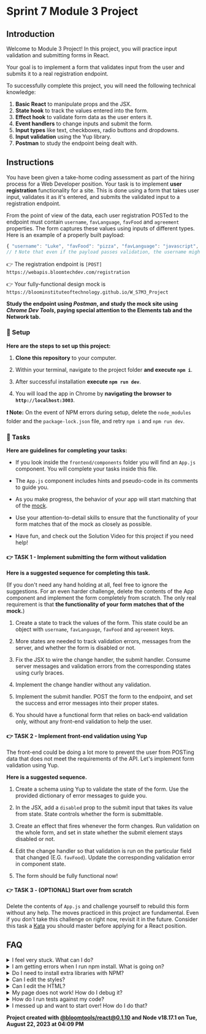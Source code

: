 # Sprint 7 Module 3 Project

## Introduction

Welcome to Module 3 Project! In this project, you will practice input validation and submitting forms in React.

Your goal is to implement a form that validates input from the user and submits it to a real registration endpoint.

To successfully complete this project, you will need the following technical knowledge:

1. **Basic React** to manipulate props and the JSX.
2. **State hook** to track the values entered into the form.
3. **Effect hook** to validate form data as the user enters it.
4. **Event handlers** to change inputs and submit the form.
5. **Input types** like text, checkboxes, radio buttons and dropdowns.
6. **Input validation** using the Yup library.
7. **Postman** to study the endpoint being dealt with.

## Instructions

You have been given a take-home coding assessment as part of the hiring process for a Web Developer position. Your task is to implement **user registration** functionality for a site. This is done using a form that takes user input, validates it as it's entered, and submits the validated input to a registration endpoint.

From the point of view of the data, each user registration POSTed to the endpoint must contain `username`, `favLanguage`, `favFood` and `agreement` properties. The form captures these values using inputs of different types. Here is an example of a properly built payload:

```js
{ "username": "Luke", "favFood": "pizza", "favLanguage": "javascript", "agreement": true }
// ❗ Note that even if the payload passes validation, the username might be taken
```

👉 The registration endpoint is `[POST] https://webapis.bloomtechdev.com/registration`

👉 Your fully-functional design mock is `https://bloominstituteoftechnology.github.io/W_S7M3_Project`

**Study the endpoint using _Postman_, and study the mock site using _Chrome Dev Tools_, paying special attention to the Elements tab and the Network tab.**

### 💾 Setup

**Here are the steps to set up this project:**

1. **Clone this repository** to your computer.

2. Within your terminal, navigate to the project folder **and execute `npm i`**.

3. After successful installation **execute `npm run dev`**.

4. You will load the app in Chrome by **navigating the browser to `http://localhost:3003`**.

**❗ Note:** On the event of NPM errors during setup, delete the `node_modules` folder and the `package-lock.json` file, and retry `npm i` and `npm run dev`.

### 🥷 Tasks

**Here are guidelines for completing your tasks:**

- If you look inside the `frontend/components` folder you will find an `App.js` component. You will complete your tasks inside this file.

- The `App.js` component includes hints and pseudo-code in its comments to guide you.

- As you make progress, the behavior of your app will start matching that of the [mock](https://bloominstituteoftechnology.github.io/W_S7M3_Project).

- Use your attention-to-detail skills to ensure that the functionality of your form matches that of the mock as closely as possible.

- Have fun, and check out the Solution Video for this project if you need help!

#### 👉 TASK 1 - Implement submitting the form without validation

**Here is a suggested sequence for completing this task.**

(If you don't need any hand holding at all, feel free to ignore the suggestions. For an even harder challenge, delete the contents of the App component and implement the form completely from scratch. The only real requirement is that **the functionality of your form matches that of the mock.**)

1. Create a state to track the values of the form. This state could be an object with `username`, `favLanguage`, `favFood` and `agreement` keys.

2. More states are needed to track validation errors, messages from the server, and whether the form is disabled or not.

3. Fix the JSX to wire the change handler, the submit handler. Consume server messages and validation errors from the corresponding states using curly braces.

4. Implement the change handler without any validation.

5. Implement the submit handler. POST the form to the endpoint, and set the success and error messages into their proper states.

6. You should have a functional form that relies on back-end validation only, without any front-end validation to help the user.

#### 👉 TASK 2 - Implement front-end validation using Yup

The front-end could be doing a lot more to prevent the user from POSTing data that does not meet the requirements of the API. Let's implement form validation using Yup.

**Here is a suggested sequence.**

1. Create a schema using Yup to validate the state of the form. Use the provided dictionary of error messages to guide you.

2. In the JSX, add a `disabled` prop to the submit input that takes its value from state. State controls whether the form is submittable.

3. Create an effect that fires whenever the form changes. Run validation on the whole form, and set in state whether the submit element stays disabled or not.

4. Edit the change handler so that validation is run on the particular field that changed (E.G. `favFood`). Update the corresponding validation error in component state.

5. The form should be fully functional now!

#### 👉 TASK 3 - (OPTIONAL) Start over from scratch

Delete the contents of `App.js` and challenge yourself to rebuild this form without any help. The moves practiced in this project are fundamental. Even if you don't take this challenge on right now, revisit it in the future. Consider this task a [Kata](https://en.wikipedia.org/wiki/Kata) you should master before applying for a React position.

## FAQ

<details>
  <summary>I feel very stuck. What can I do?</summary>

Check out the Solution Video for this project in your learning platform. In it, an industry expert will walk you through their thinking in detail while they solve the tasks. The Solution Videos are highly recommended even if you are not stuck: you will learn lots of tricks.

</details>

<details>
  <summary>I am getting errors when I run npm install. What is going on?</summary>

This project requires Node to be correctly installed on your computer to work. Sometimes Node can be installed but misconfigured. Try deleting `node_modules` and running `npm install`. If that fails, try deleting both `node_modules` and `package-lock.json` before reinstalling. If all fails, please request support!

</details>

<details>
  <summary>Do I need to install extra libraries with NPM?</summary>

No. Everything you need should be installed already, including Yup and Axios.

</details>

<details>
  <summary>Can I edit the styles?</summary>

Of course! Have at it.

</details>

<details>
  <summary>Can I edit the HTML?</summary>

That's probably not a great idea. Why do you want to do that?

</details>

<details>
  <summary>My page does not work! How do I debug it?</summary>

With React, it's very important that we use the React Dev Tools to monitor the state of our components as we interact with the App. If the state is not adjusting like it should, that's good to know. If the state does change but the UI does not respond, that's a different thing.

If your code has a syntax problem, the app will print error messages in the console. Focus on the first message. Place console logs right before the crash site (errors usually inform of the line number where the problem originates) and see if your variables contain the data you think they do. Comment out chunks of code until you get it to compile!

</details>

<details>
  <summary>How do I run tests against my code?</summary>

This particular project has no tests in it. All testing must be manual!

</details>

<details>
  <summary>I messed up and want to start over! How do I do that?</summary>

Do NOT delete your repository from GitHub! Instead, commit frequently as you work. Make a commit whenever you achieve anything and the app isn't crashing in Chrome. This in practice creates restore points you can use should you wreak havoc with your app. If you find yourself in a mess, use git reset --hard to simply discard all changes to your code since your last commit. If you are dead-set on restarting the challenge from scratch, you can do this with Git as well. Research how to reset hard to a specific commit.

</details>

**Project created with [@bloomtools/react@0.1.10](https://github.com/bloominstituteoftechnology/npm-tools-react) and Node v18.17.1 on Tue, August 22, 2023 at 04:09 PM**
